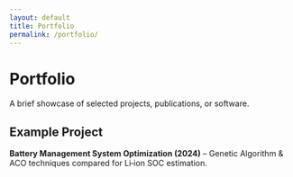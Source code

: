```yaml
---
layout: default
title: Portfolio
permalink: /portfolio/
---
```


# Portfolio

A brief showcase of selected projects, publications, or software.

## Example Project

**Battery Management System Optimization (2024)** – Genetic Algorithm & ACO techniques compared for Li‑ion SOC estimation.
